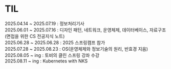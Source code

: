 # TIL
2025.04.14 ~ 2025.07.19 : 정보처리기사
<br>
2025.06.01 ~ 2025.07.16 : 디자인 패턴, 네트워크, 운영체제, 데이터베이스, 자료구조(면접을 위한 CS 전공지식 노트)
<br>
2025.06.28 ~ 2025.06.28 : 2025 스프링캠프 참가
<br>
2025.07.28 ~ 2025.08.23 : OS(운영체제와 정보기술의 원리, 반효경 지음)
<br>
2025.08.05 ~ ing : 토비의 클린 스프링 강좌 수강
<br>
2025.08.11 ~ ing : Kubernetes with NKS
